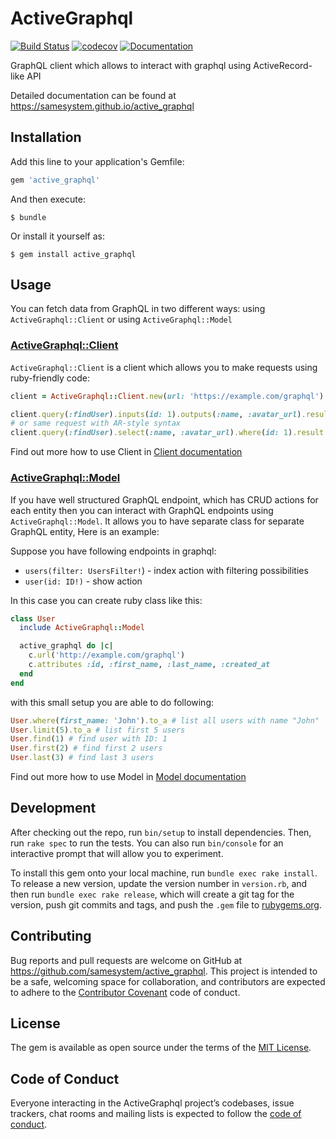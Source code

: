 # ActiveGraphql
[![Build Status](https://travis-ci.com/samesystem/active_graphql.svg?branch=master)](https://travis-ci.com/samesystem/active_graphql)
[![codecov](https://codecov.io/gh/samesystem/active_graphql/branch/master/graph/badge.svg)](https://codecov.io/gh/samesystem/active_graphql)
[![Documentation](https://readthedocs.org/projects/ansicolortags/badge/?version=latest)](https://samesystem.github.io/active_graphql)

GraphQL client which allows to interact with graphql using ActiveRecord-like API

Detailed documentation can be found at https://samesystem.github.io/active_graphql	

## Installation

Add this line to your application's Gemfile:

```ruby
gem 'active_graphql'
```

And then execute:

    $ bundle

Or install it yourself as:

    $ gem install active_graphql

## Usage

You can fetch data from GraphQL in two different ways: using `ActiveGraphql::Client` or using `ActiveGraphql::Model`

### [ActiveGraphql::Client](client.md)

`ActiveGraphql::Client` is a client which allows you to make requests using ruby-friendly code:

```ruby
client = ActiveGraphql::Client.new(url: 'https://example.com/graphql')

client.query(:findUser).inputs(id: 1).outputs(:name, :avatar_url).result
# or same request with AR-style syntax
client.query(:findUser).select(:name, :avatar_url).where(id: 1).result
```

Find out more how to use Client in [Client documentation](client.md)

### [ActiveGraphql::Model](model.md)

If you have well structured GraphQL endpoint, which has CRUD actions for each entity then you can interact with GraphQL endpoints using `ActiveGraphql::Model`.
It allows you to have separate class for separate GraphQL entity, Here is an example:

Suppose you have following endpoints in graphql:

* `users(filter: UsersFilter!`) - index action with filtering possibilities
* `user(id: ID!)` - show action

In this case you can create ruby class like this:

```ruby
class User
  include ActiveGraphql::Model

  active_graphql do |c|
    c.url('http://example.com/graphql')
    c.attributes :id, :first_name, :last_name, :created_at
  end
end
```

with this small setup you are able to do following:

```ruby
User.where(first_name: 'John').to_a # list all users with name "John"
User.limit(5).to_a # list first 5 users
User.find(1) # find user with ID: 1
User.first(2) # find first 2 users
User.last(3) # find last 3 users
```

Find out more how to use Model in [Model documentation](client.md)

## Development

After checking out the repo, run `bin/setup` to install dependencies. Then, run `rake spec` to run the tests. You can also run `bin/console` for an interactive prompt that will allow you to experiment.

To install this gem onto your local machine, run `bundle exec rake install`. To release a new version, update the version number in `version.rb`, and then run `bundle exec rake release`, which will create a git tag for the version, push git commits and tags, and push the `.gem` file to [rubygems.org](https://rubygems.org).

## Contributing

Bug reports and pull requests are welcome on GitHub at https://github.com/samesystem/active_graphql. This project is intended to be a safe, welcoming space for collaboration, and contributors are expected to adhere to the [Contributor Covenant](http://contributor-covenant.org) code of conduct.

## License

The gem is available as open source under the terms of the [MIT License](https://opensource.org/licenses/MIT).

## Code of Conduct

Everyone interacting in the ActiveGraphql project’s codebases, issue trackers, chat rooms and mailing lists is expected to follow the [code of conduct](https://github.com/samesystem/active_graphql/blob/master/CODE_OF_CONDUCT.md).
